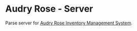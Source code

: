 # Audry Rose - Server

Parse server for [Audry Rose Inventory Management System](http://app.loveaudryrose.com).
